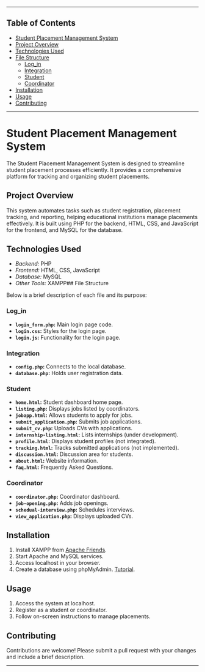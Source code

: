 
---

## Table of Contents
- [Student Placement Management System](#student-placement-management-system)
- [Project Overview](#project-overview)
- [Technologies Used](#technologies-used)
- [File Structure](#file-structure)
  - [Log_in](#log_in)
  - [Integration](#integration)
  - [Student](#student)
  - [Coordinator](#coordinator)
- [Installation](#installation)
- [Usage](#usage)
- [Contributing](#contributing)

---
# Student Placement Management System

The Student Placement Management System is designed to streamline student placement processes efficiently. It provides a comprehensive platform for tracking and organizing student placements.
## Project Overview

This system automates tasks such as student registration, placement tracking, and reporting, helping educational institutions manage placements effectively. It is built using PHP for the backend, HTML, CSS, and JavaScript for the frontend, and MySQL for the database.

## Technologies Used

- *Backend:* PHP
- *Frontend:* HTML, CSS, JavaScript
- *Database:* MySQL
- *Other Tools:* XAMPP## File Structure

Below is a brief description of each file and its purpose:

### Log_in
- **`login_form.php`:** Main login page code.
- **`login.css`:** Styles for the login page.
- **`login.js`:** Functionality for the login page.

### Integration
- **`config.php`:** Connects to the local database.
- **`database.php`:** Holds user registration data.

### Student
- **`home.html`:** Student dashboard home page.
- **`listing.php`:** Displays jobs listed by coordinators.
- **`jobapp.html`:** Allows students to apply for jobs.
- **`submit_application.php`:** Submits job applications.
- **`submit_cv.php`:** Uploads CVs with applications.
- **`internship-listing.html`:** Lists internships (under development).
- **`profile.html`:** Displays student profiles (not integrated).
- **`tracking.html`:** Tracks submitted applications (not implemented).
- **`discussion.html`:** Discussion area for students.
- **`about.html`:** Website information.
- **`faq.html`:** Frequently Asked Questions.

### Coordinator
- **`coordinator.php`:** Coordinator dashboard.
- **`job-opening.php`:** Adds job openings.
- **`schedual-interview.php`:** Schedules interviews.
- **`view_application.php`:** Displays uploaded CVs.
## Installation

1. Install XAMPP from [Apache Friends](https://www.apachefriends.org/).
2. Start Apache and MySQL services.
3. Access localhost in your browser.
4. Create a database using phpMyAdmin. [Tutorial](https://youtu.be/co-xyHRdHRg?si=153f68Ak-3igAwcS).
## Usage

1. Access the system at localhost.
2. Register as a student or coordinator.
3. Follow on-screen instructions to manage placements.
## Contributing

Contributions are welcome! Please submit a pull request with your changes and include a brief description.

---